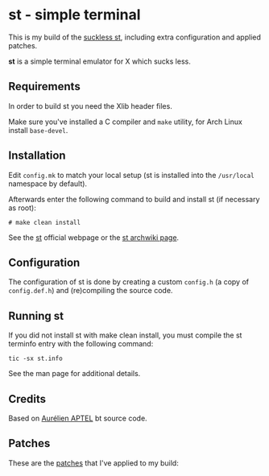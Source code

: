 # **st** - simple terminal

This is my build of the [suckless st](https://st.suckless.org/), including extra configuration and applied patches.

**st** is a simple terminal emulator for X which sucks less.


## Requirements

In order to build st you need the Xlib header files.

Make sure you've installed a C compiler and `make` utility, for Arch Linux install `base-devel`.


## Installation

Edit `config.mk` to match your local setup (st is installed into
the `/usr/local` namespace by default).

Afterwards enter the following command to build and install st (if
necessary as root):

```
# make clean install
```

See the [st](https://st.suckless.org/) official webpage or the [st archwiki page](https://wiki.archlinux.org/title/St).


## Configuration

The configuration of st is done by creating a custom `config.h` (a copy of `config.def.h`) and (re)compiling the source code.


## Running st

If you did not install st with make clean install, you must compile
the st terminfo entry with the following command:

```
tic -sx st.info
```

See the man page for additional details.


## Credits

Based on [Aurélien APTEL](mailto:aurelien.aptel@gmail.com) bt source code.


## Patches

These are the [patches](https://st.suckless.org/patches/) that I've applied to my build:

